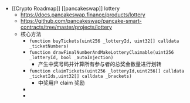 - [[Crypto Roadmap]] [[pancakeswap]] lottery
	- https://docs.pancakeswap.finance/products/lottery
	- https://github.com/pancakeswap/pancake-smart-contracts/tree/master/projects/lottery
	- 核心方法
		- `function buyTickets(uint256 _lotteryId, uint32[] calldata _ticketNumbers)`
		- `function drawFinalNumberAndMakeLotteryClaimable(uint256 _lotteryId, bool _autoInjection)`
			- 产生中奖号码并计算所有参与者的总奖金数量进行划转
		- `function claimTickets(uint256 _lotteryId,uint256[] calldata _ticketIds,uint32[] calldata _brackets)`
			- 中奖用户 claim 奖励
		-
		-